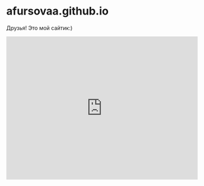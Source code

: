 # afursovaa.github.io
Друзья! Это мой сайтик:)

<div style="width: 100%;"><div style="position: relative; padding-bottom: 75.00%; padding-top: 0; height: 0;"><iframe title="122 группа" frameborder="0" width="1200" height="900" style="position: absolute; top: 0; left: 0; width: 100%; height: 100%;" src="https://view.genial.ly/6371d9c6552c5500188f1f75" type="text/html" allowscriptaccess="always" allowfullscreen="true" scrolling="yes" allownetworking="all"></iframe> </div> </div>
